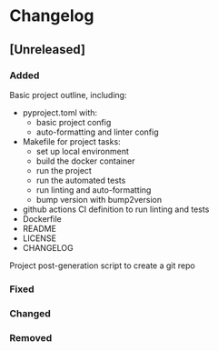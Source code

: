 # Changelog


## [Unreleased]

### Added
Basic project outline, including:
 - pyproject.toml with:
   + basic project config
   + auto-formatting and linter config
 - Makefile for project tasks:
   + set up local environment
   + build the docker container
   + run the project
   + run the automated tests
   + run linting and auto-formatting
   + bump version with bump2version
 - github actions CI definition to run linting and tests
 - Dockerfile
 - README
 - LICENSE
 - CHANGELOG

Project post-generation script to create a git repo

### Fixed

### Changed

### Removed

